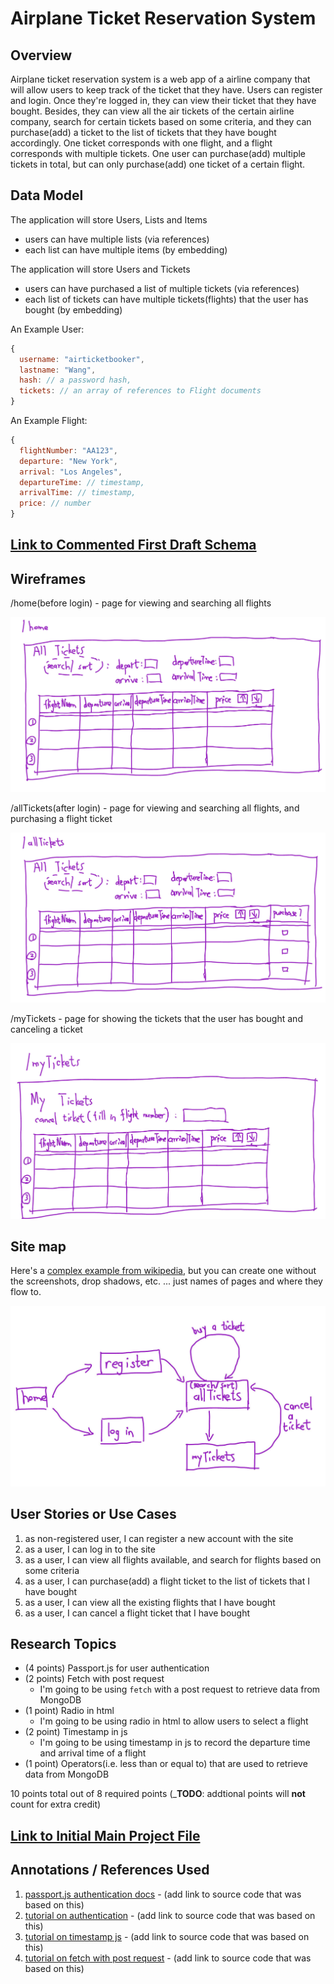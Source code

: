 # Airplane Ticket Reservation System

## Overview

Airplane ticket reservation system is a web app of a airline company that will allow users to keep track of the ticket that they have. Users can register and login. Once they're logged in, they can view their ticket that they have bought. Besides, they can view all the air tickets of the certain airline company, search for certain tickets based on some criteria, and they can purchase(add) a ticket to the list of tickets that they have bought accordingly. One ticket corresponds with one flight, and a flight corresponds with multiple tickets. One user can purchase(add) multiple tickets in total, but can only purchase(add) one ticket of a certain flight.

## Data Model

The application will store Users, Lists and Items

* users can have multiple lists (via references)
* each list can have multiple items (by embedding)

The application will store Users and Tickets

* users can have purchased a list of multiple tickets (via references)
* each list of tickets can have multiple tickets(flights) that the user has bought (by embedding)

An Example User:

```javascript
{
  username: "airticketbooker",
  lastname: "Wang",
  hash: // a password hash,
  tickets: // an array of references to Flight documents
}
```

An Example Flight:

```javascript
{
  flightNumber: "AA123",
  departure: "New York",
  arrival: "Los Angeles",
  departureTime: // timestamp,
  arrivalTime: // timestamp,
  price: // number
}
```


## [Link to Commented First Draft Schema](db.mjs) 

## Wireframes

/home(before login) - page for viewing and searching all flights

![home](documentation/home.jpg)

/allTickets(after login) - page for viewing and searching all flights, and purchasing a flight ticket

![all tickets](documentation/allTickets.jpg)

/myTickets - page for showing the tickets that the user has bought and canceling a ticket

![my tickets](documentation/myTickets.jpg)

## Site map

Here's a [complex example from wikipedia](https://upload.wikimedia.org/wikipedia/commons/2/20/Sitemap_google.jpg), but you can create one without the screenshots, drop shadows, etc. ... just names of pages and where they flow to.

![site-map](documentation/site-map.jpg)

## User Stories or Use Cases

1. as non-registered user, I can register a new account with the site
2. as a user, I can log in to the site
3. as a user, I can view all flights available, and search for flights based on some criteria
4. as a user, I can purchase(add) a flight ticket to the list of tickets that I have bought
5. as a user, I can view all the existing flights that I have bought
6. as a user, I can cancel a flight ticket that I have bought

## Research Topics

* (4 points) Passport.js for user authentication
* (2 points) Fetch with post request
    * I'm going to be using `fetch` with a post request to retrieve data from MongoDB
* (1 point) Radio in html
    * I'm going to be using radio in html to allow users to select a flight
* (2 point) Timestamp in js
    * I'm going to be using timestamp in js to record the departure time and arrival time of a flight
* (1 point) Operators(i.e. less than or equal to) that are used to retrieve data from MongoDB

10 points total out of 8 required points (___TODO__: addtional points will __not__ count for extra credit)


## [Link to Initial Main Project File](app.mjs) 

## Annotations / References Used

1. [passport.js authentication docs](http://passportjs.org/docs) - (add link to source code that was based on this)
2. [tutorial on authentication](https://www.honeybadger.io/blog/javascript-authentication-guide/) - (add link to source code that was based on this)
3. [tutorial on timestamp js](https://stackoverflow.com/questions/221294/how-do-i-get-a-timestamp-in-javascript) - (add link to source code that was based on this)
4. [tutorial on fetch with post request](https://developer.mozilla.org/en-US/docs/Web/API/Fetch_API/Using_Fetch) - (add link to source code that was based on this)